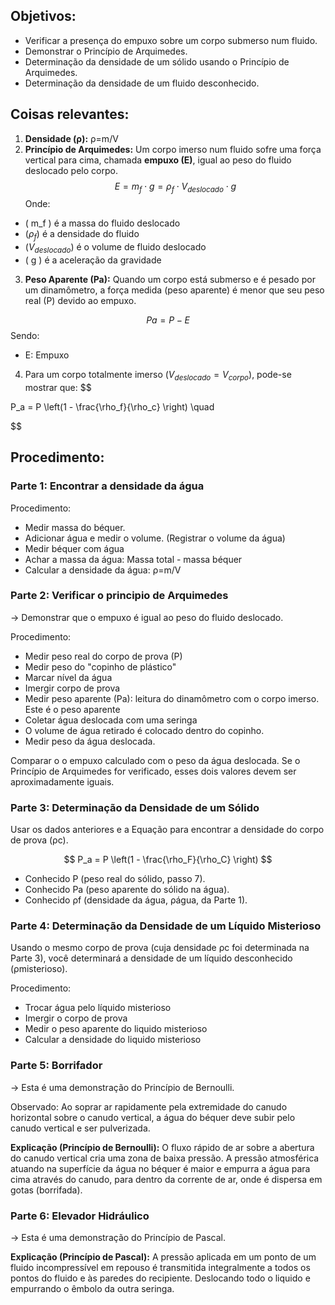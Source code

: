 
## Objetivos:

- Verificar a presença do empuxo sobre um corpo submerso num fluido.
- Demonstrar o Princípio de Arquimedes.
- Determinação da densidade de um sólido usando o Princípio de Arquimedes.
- Determinação da densidade de um fluido desconhecido.

## Coisas relevantes:

1. **Densidade (ρ):** ρ=m/V
2. **Princípio de Arquimedes:** Um corpo imerso num fluido sofre uma força vertical para cima, chamada **empuxo (E)**, igual ao peso do fluido deslocado pelo corpo.
$$
E = m_f \cdot g = \rho_f \cdot V_{deslocado} \cdot g
$$
Onde:
- ( m_f ) é a massa do fluido deslocado  
- ($\rho_f$) é a densidade do fluido  
- ($V_{deslocado}$) é o volume de fluido deslocado  
- ( g ) é a aceleração da gravidade

3. **Peso Aparente (Pa​):** Quando um corpo está submerso e é pesado por um dinamômetro, a força medida (peso aparente) é menor que seu peso real (P) devido ao empuxo.

$$Pa​=P−E$$
Sendo:
- E: Empuxo


4. Para um corpo totalmente imerso ($V_{deslocado} = V_{corpo}$), pode-se mostrar que:
$$

P_a = P \left(1 - \frac{\rho_f}{\rho_c} \right) \quad

$$

## Procedimento:

### Parte 1: Encontrar a densidade da água

Procedimento:
- Medir massa do béquer.
- Adicionar água e medir o volume. (Registrar o volume da água)
- Medir béquer com água
- Achar a massa da água: Massa total - massa béquer
- Calcular a densidade da água:  ρ=m/V

### Parte 2: Verificar o principio de Arquimedes

→ Demonstrar que o empuxo é igual ao peso do fluido deslocado.

Procedimento:
- Medir peso real do corpo de prova (P)
- Medir peso do "copinho de plástico"
- Marcar nível da água
- Imergir corpo de prova
- Medir peso aparente (Pa​): leitura do dinamômetro com o corpo imerso. Este é o peso aparente
- Coletar água deslocada com uma seringa
- O volume de água retirado é colocado dentro do copinho.
- Medir peso da água deslocada.


Comparar o o empuxo calculado com o peso da água deslocada. Se o Princípio de Arquimedes for verificado, esses dois valores devem ser aproximadamente iguais.

### Parte 3: Determinação da Densidade de um Sólido

Usar os dados anteriores e a Equação para encontrar a densidade do corpo de prova (ρc​).

$$
P_a = P \left(1 - \frac{\rho_F}{\rho_C} \right)
$$

- Conhecido P (peso real do sólido, passo 7).
- Conhecido Pa​ (peso aparente do sólido na água).
- Conhecido ρf​ (densidade da água, ρágua​, da Parte 1).


### Parte 4: Determinação da Densidade de um Líquido Misterioso

Usando o mesmo corpo de prova (cuja densidade ρc​ foi determinada na Parte 3), você determinará a densidade de um líquido desconhecido (ρmisterioso).

Procedimento:
- Trocar água pelo líquido misterioso
- Imergir o corpo de prova
- Medir o peso aparente do liquido misterioso
- Calcular a densidade do liquido misterioso

### Parte 5: Borrifador

→ Esta é uma demonstração do Princípio de Bernoulli.

Observado: Ao soprar ar rapidamente pela extremidade do canudo horizontal sobre o canudo vertical, a água do béquer deve subir pelo canudo vertical e ser pulverizada.

**Explicação (Princípio de Bernoulli):** O fluxo rápido de ar sobre a abertura do canudo vertical cria uma zona de baixa pressão. A pressão atmosférica atuando na superfície da água no béquer é maior e empurra a água para cima através do canudo, para dentro da corrente de ar, onde é dispersa em gotas (borrifada).

### Parte 6: Elevador Hidráulico

→ Esta é uma demonstração do Princípio de Pascal.

**Explicação (Princípio de Pascal):** A pressão aplicada em um ponto de um fluido incompressível em repouso é transmitida integralmente a todos os pontos do fluido e às paredes do recipiente. Deslocando todo o liquido e empurrando o êmbolo da outra seringa.



